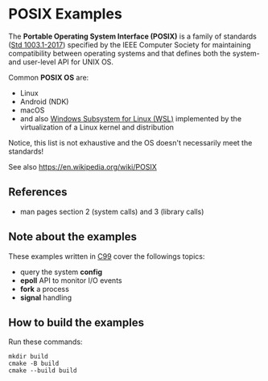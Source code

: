 # POSIX Examples

The **Portable Operating System Interface (POSIX)** is a family of standards ([Std
1003.1-2017](https://standards.ieee.org/ieee/1003.1/7101)) specified by the IEEE Computer Society
for maintaining compatibility between operating systems and that defines both the system- and
user-level API for UNIX OS.

Common **POSIX OS** are:
* Linux
* Android (NDK)
* macOS
* and also [Windows Subsystem for Linux (WSL)](https://learn.microsoft.com/en-gb/windows/wsl)
  implemented by the virtualization of a Linux kernel and distribution

Notice, this list is not exhaustive and the OS doesn't necessarily meet the standards!

See also https://en.wikipedia.org/wiki/POSIX

## References

* man pages section 2 (system calls) and 3 (library calls)

## Note about the examples

These examples written in [C99](https://en.wikipedia.org/wiki/C99)
cover the followings topics:
* query the system **config**
* **epoll** API to monitor I/O events
* **fork** a process
* **signal** handling

## How to build the examples

Run these commands:
```
mkdir build
cmake -B build
cmake --build build
```
